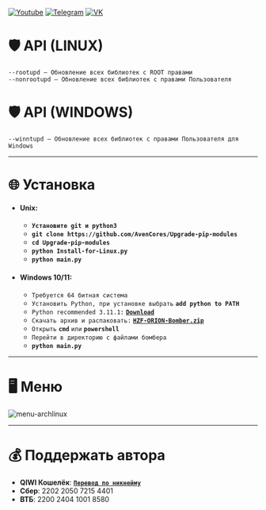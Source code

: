 [![Youtube](https://user-images.githubusercontent.com/64781822/185656066-cdb875f1-ade6-4499-ae50-79a4f61fdc3e.png)](https://www.youtube.com/@avencores/) [![Telegram](https://user-images.githubusercontent.com/64781822/185657127-657c530b-3849-4931-ab91-63d6f0508330.png)](https://t.me/avencoresyt) [![VK](https://user-images.githubusercontent.com/64781822/185657778-21a240e2-da1f-4b72-b37e-447c9adebfcb.png)](https://vk.com/avencoresvk)

# 🛡 API (LINUX)
```
--rootupd — Обновление всех библиотек с ROOT правами
--nonrootupd — Обновление всех библиотек с правами Пользователя
```

# 🛡 API (WINDOWS)
```
--winntupd — Обновление всех библиотек с правами Пользователя для Windows
```

___
# 🌐 Установка
+ #### **Unix:**
  + **`Установите git и python3`** 
  + **`git clone https://github.com/AvenCores/Upgrade-pip-modules`**
  + **`cd Upgrade-pip-modules`**
  + **`python Install-for-Linux.py`**
  + **`python main.py`**


+ #### **Windows 10/11:**
  + `Требуется 64 битная система`
  + `Установить Python, при установке выбрать` **`add python to PATH`**
  + `Python recommended 3.11.1:` [**`Download`**](https://www.python.org/)
  + `Скачать архив и распаковать:` [**`HZF-ORION-Bomber.zip`**](https://github.com/AvenCores/Upgrade-pip-modules/archive/refs/heads/main.zip)
  + `Открыть` **`cmd`** `или` **`powershell`**
  + `Перейти в директорию с файлами бомбера`
  + **`python main.py`**

 ___
# 🖥 Меню

![menu-archlinux](https://i.imgur.com/ngbXXOT.png)

___
# 💰 Поддержать автора
+  **QIWI Кошелёк**: [**`Перевод по никнейму`**](https://qiwi.com/n/AVENCORESDONATE)
+ **Сбер**: 2202 2050 7215 4401
+ **ВТБ**: 2200 2404 1001 8580
